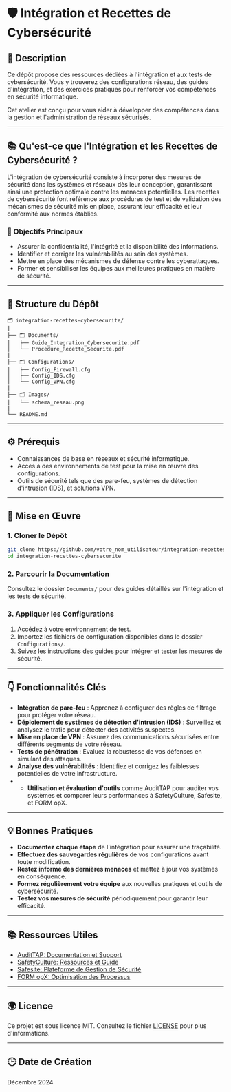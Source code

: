 # 🛡️ Intégration et Recettes de Cybersécurité

## 🔄 Description
Ce dépôt propose des ressources dédiées à l'intégration et aux tests de cybersécurité. Vous y trouverez des configurations réseau, des guides d'intégration, et des exercices pratiques pour renforcer vos compétences en sécurité informatique.

Cet atelier est conçu pour vous aider à développer des compétences dans la gestion et l'administration de réseaux sécurisés.

---

## 📚 Qu'est-ce que l'Intégration et les Recettes de Cybersécurité ?
L'intégration de cybersécurité consiste à incorporer des mesures de sécurité dans les systèmes et réseaux dès leur conception, garantissant ainsi une protection optimale contre les menaces potentielles. Les recettes de cybersécurité font référence aux procédures de test et de validation des mécanismes de sécurité mis en place, assurant leur efficacité et leur conformité aux normes établies.

### 🔗 Objectifs Principaux
- Assurer la confidentialité, l'intégrité et la disponibilité des informations.
- Identifier et corriger les vulnérabilités au sein des systèmes.
- Mettre en place des mécanismes de défense contre les cyberattaques.
- Former et sensibiliser les équipes aux meilleures pratiques en matière de sécurité.

---

## 📂 Structure du Dépôt

```
🗂 integration-recettes-cybersecurite/
|
├── 🗂 Documents/
│   ├── Guide_Integration_Cybersecurite.pdf
│   └── Procedure_Recette_Securite.pdf
|
├── 🗂 Configurations/
│   ├── Config_Firewall.cfg
│   ├── Config_IDS.cfg
│   └── Config_VPN.cfg
|
├── 🗂 Images/
│   └── schema_reseau.png
|
└── README.md
```

---

## ⚙️ Prérequis
- Connaissances de base en réseaux et sécurité informatique.
- Accès à des environnements de test pour la mise en œuvre des configurations.
- Outils de sécurité tels que des pare-feu, systèmes de détection d'intrusion (IDS), et solutions VPN.

---

## 🚀 Mise en Œuvre

### 1. Cloner le Dépôt

```bash
git clone https://github.com/votre_nom_utilisateur/integration-recettes-cybersecurite.git
cd integration-recettes-cybersecurite
```

### 2. Parcourir la Documentation

Consultez le dossier `Documents/` pour des guides détaillés sur l'intégration et les tests de sécurité.

### 3. Appliquer les Configurations

1. Accédez à votre environnement de test.
2. Importez les fichiers de configuration disponibles dans le dossier `Configurations/`.
3. Suivez les instructions des guides pour intégrer et tester les mesures de sécurité.

---

## 👇 Fonctionnalités Clés

- **Intégration de pare-feu** : Apprenez à configurer des règles de filtrage pour protéger votre réseau.
- **Déploiement de systèmes de détection d'intrusion (IDS)** : Surveillez et analysez le trafic pour détecter des activités suspectes.
- **Mise en place de VPN** : Assurez des communications sécurisées entre différents segments de votre réseau.
- **Tests de pénétration** : Évaluez la robustesse de vos défenses en simulant des attaques.
- **Analyse des vulnérabilités** : Identifiez et corrigez les faiblesses potentielles de votre infrastructure.
- - **Utilisation et évaluation d'outils** comme AuditTAP pour auditer vos systèmes et comparer leurs performances à SafetyCulture, Safesite, et FORM opX.

---

## 💡 Bonnes Pratiques

- **Documentez chaque étape** de l'intégration pour assurer une traçabilité.
- **Effectuez des sauvegardes régulières** de vos configurations avant toute modification.
- **Restez informé des dernières menaces** et mettez à jour vos systèmes en conséquence.
- **Formez régulièrement votre équipe** aux nouvelles pratiques et outils de cybersécurité.
- **Testez vos mesures de sécurité** périodiquement pour garantir leur efficacité.

---

## 📚 Ressources Utiles

- [AuditTAP: Documentation et Support](https://www.audittap.com/)
- [SafetyCulture: Ressources et Guide](https://safetyculture.com/)
- [Safesite: Plateforme de Gestion de Sécurité](https://safesitehq.com/)
- [FORM opX: Optimisation des Processus](https://www.form.com/)

---

## 🌍 Licence

Ce projet est sous licence MIT. Consultez le fichier [LICENSE](LICENSE) pour plus d'informations.

---

## 🕒 Date de Création

Décembre 2024
